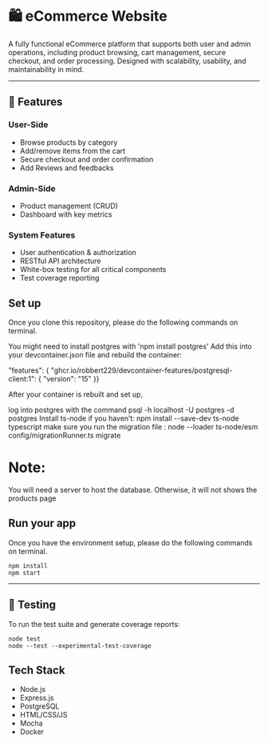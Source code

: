 # 🛍️ eCommerce Website

A fully functional eCommerce platform that supports both user and admin operations, including product browsing, cart management, secure checkout, and order processing. Designed with scalability, usability, and maintainability in mind.

---
## 🚀 Features

### User-Side
- Browse products by category
- Add/remove items from the cart
- Secure checkout and order confirmation
- Add Reviews and feedbacks

### Admin-Side
- Product management (CRUD)
- Dashboard with key metrics

### System Features
- User authentication & authorization
- RESTful API architecture
- White-box testing for all critical components
- Test coverage reporting


## Set up
Once you clone this repository, please do the following commands on terminal.

You might need to install postgres with 'npm install postgres'
Add this into your devcontainer.json file and rebuild the container:

"features": {
"ghcr.io/robbert229/devcontainer-features/postgresql-client:1": {
"version": "15"
}}

After your container is rebuilt and set up,

log into postgres with the command psql -h localhost -U postgres -d postgres
Install ts-node if you haven’t: npm install --save-dev ts-node typescript
make sure you run the migration file : node --loader ts-node/esm config/migrationRunner.ts migrate

# Note: 
You will need a server to host the database. Otherwise, it will not shows the products page

## Run your app

Once you have the environment setup, please do the following commands on terminal.

```
npm install
npm start
```

---

## 🧪 Testing

To run the test suite and generate coverage reports:

```
node test
node --test --experimental-test-coverage
```

## Tech Stack
- Node.js
- Express.js
- PostgreSQL
- HTML/CSS/JS
- Mocha
- Docker
